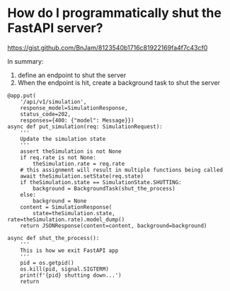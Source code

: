 # How do I programmatically shut the FastAPI server?

https://gist.github.com/BnJam/8123540b1716c81922169fa4f7c43cf0

In summary:

1. define an endpoint to shut the server
2. When the endpoint is hit, create a background task to shut the server


```
@app.put(
    '/api/v1/simulation',
    response_model=SimulationResponse,
    status_code=202,
    responses={400: {"model": Message}})
async def put_simulation(req: SimulationRequest):
    '''
    Update the simulation state
    '''
    assert theSimulation is not None
    if req.rate is not None:
        theSimulation.rate = req.rate
    # this assignment will result in multiple functions being called
    await theSimulation.setState(req.state)
    if theSimulation.state == SimulationState.SHUTTING:
        background = BackgroundTask(shut_the_process)
    else:
        background = None
    content = SimulationResponse(
        state=theSimulation.state, rate=theSimulation.rate).model_dump()
    return JSONResponse(content=content, background=background)

async def shut_the_process():
    '''
    This is how we exit FastAPI app
    '''
    pid = os.getpid()
    os.kill(pid, signal.SIGTERM)
    print(f'{pid} shutting down...')
    return
```
